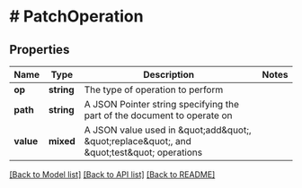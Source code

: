 # # PatchOperation

## Properties

Name | Type | Description | Notes
------------ | ------------- | ------------- | -------------
**op** | **string** | The type of operation to perform |
**path** | **string** | A JSON Pointer string specifying the part of the document to operate on |
**value** | **mixed** | A JSON value used in \&quot;add\&quot;, \&quot;replace\&quot;, and \&quot;test\&quot; operations |

[[Back to Model list]](../../README.md#models) [[Back to API list]](../../README.md#endpoints) [[Back to README]](../../README.md)
